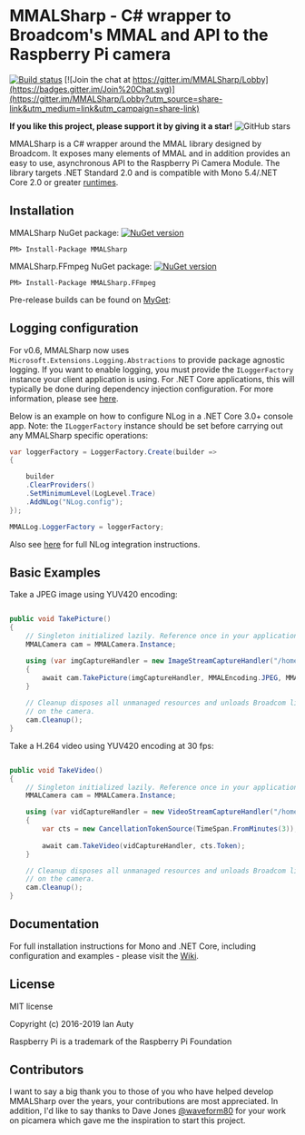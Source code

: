 # MMALSharp - C# wrapper to Broadcom's MMAL and API to the Raspberry Pi camera 

[![Build status](https://ci.appveyor.com/api/projects/status/r3o4bqxektnulw7l?svg=true)](https://ci.appveyor.com/project/techyian/mmalsharp) 
[![Join the chat at https://gitter.im/MMALSharp/Lobby](https://badges.gitter.im/Join%20Chat.svg)](https://gitter.im/MMALSharp/Lobby?utm_source=share-link&utm_medium=link&utm_campaign=share-link)

**If you like this project, please support it by giving it a star!** 
![GitHub stars](https://img.shields.io/github/stars/techyian/MMALSharp.svg?style=popout)

MMALSharp is a C# wrapper around the MMAL library designed by Broadcom. It exposes many elements of MMAL and in addition provides an easy to use, asynchronous API to the Raspberry Pi Camera Module. The library targets .NET Standard 2.0 and is compatible with Mono 5.4/.NET Core 2.0 or greater [runtimes](https://docs.microsoft.com/en-us/dotnet/standard/net-standard).


## Installation

MMALSharp NuGet package:
[![NuGet version](https://badge.fury.io/nu/MMALSharp.svg)](https://badge.fury.io/nu/MMALSharp)

```
PM> Install-Package MMALSharp
```

MMALSharp.FFmpeg NuGet package:
[![NuGet version](https://badge.fury.io/nu/MMALSharp.FFmpeg.svg)](https://badge.fury.io/nu/MMALSharp.FFmpeg)

```
PM> Install-Package MMALSharp.FFmpeg
```

Pre-release builds can be found on [MyGet](https://www.myget.org/gallery/mmalsharp):

## Logging configuration

For v0.6, MMALSharp now uses `Microsoft.Extensions.Logging.Abstractions` to provide package agnostic logging. If you want to enable logging, you must provide the `ILoggerFactory` 
instance your client application is using. For .NET Core applications, this will typically be done during dependency injection configuration. For more information, please
see [here](https://docs.microsoft.com/en-us/aspnet/core/fundamentals/logging/?view=aspnetcore-3.1). 

Below is an example on how to configure NLog in a .NET Core 3.0+ console app. Note: the `ILoggerFactory` instance should be set before carrying out any MMALSharp specific operations:

```csharp
var loggerFactory = LoggerFactory.Create(builder =>
{

	builder                
	.ClearProviders()
	.SetMinimumLevel(LogLevel.Trace)                
	.AddNLog("NLog.config");
});

MMALLog.LoggerFactory = loggerFactory;
```

Also see [here](https://github.com/NLog/NLog/wiki/Getting-started-with-.NET-Core-2---Console-application) for full NLog integration instructions.


## Basic Examples

Take a JPEG image using YUV420 encoding:

```csharp

public void TakePicture()
{
    // Singleton initialized lazily. Reference once in your application.
    MMALCamera cam = MMALCamera.Instance;

    using (var imgCaptureHandler = new ImageStreamCaptureHandler("/home/pi/images/", "jpg"))        
    {            
        await cam.TakePicture(imgCaptureHandler, MMALEncoding.JPEG, MMALEncoding.I420);
    }
    
    // Cleanup disposes all unmanaged resources and unloads Broadcom library. To be called when no more processing is to be done
    // on the camera.
    cam.Cleanup();
}

```

Take a H.264 video using YUV420 encoding at 30 fps:

```csharp

public void TakeVideo()
{
    // Singleton initialized lazily. Reference once in your application.
    MMALCamera cam = MMALCamera.Instance;

    using (var vidCaptureHandler = new VideoStreamCaptureHandler("/home/pi/videos/", "avi"))        
    {    
        var cts = new CancellationTokenSource(TimeSpan.FromMinutes(3));
                
        await cam.TakeVideo(vidCaptureHandler, cts.Token);
    }   

    // Cleanup disposes all unmanaged resources and unloads Broadcom library. To be called when no more processing is to be done
    // on the camera.
    cam.Cleanup();
}

```


## Documentation

For full installation instructions for Mono and .NET Core, including configuration and examples - please visit the [Wiki](https://github.com/techyian/MMALSharp/wiki).


## License

MIT license 

Copyright (c) 2016-2019 Ian Auty

Raspberry Pi is a trademark of the Raspberry Pi Foundation

## Contributors

I want to say a big thank you to those of you who have helped develop MMALSharp over the years, your contributions are most appreciated. In addition, I'd like to say thanks to Dave Jones [@waveform80](https://github.com/waveform80) for your work on picamera which gave me the inspiration to start this project.